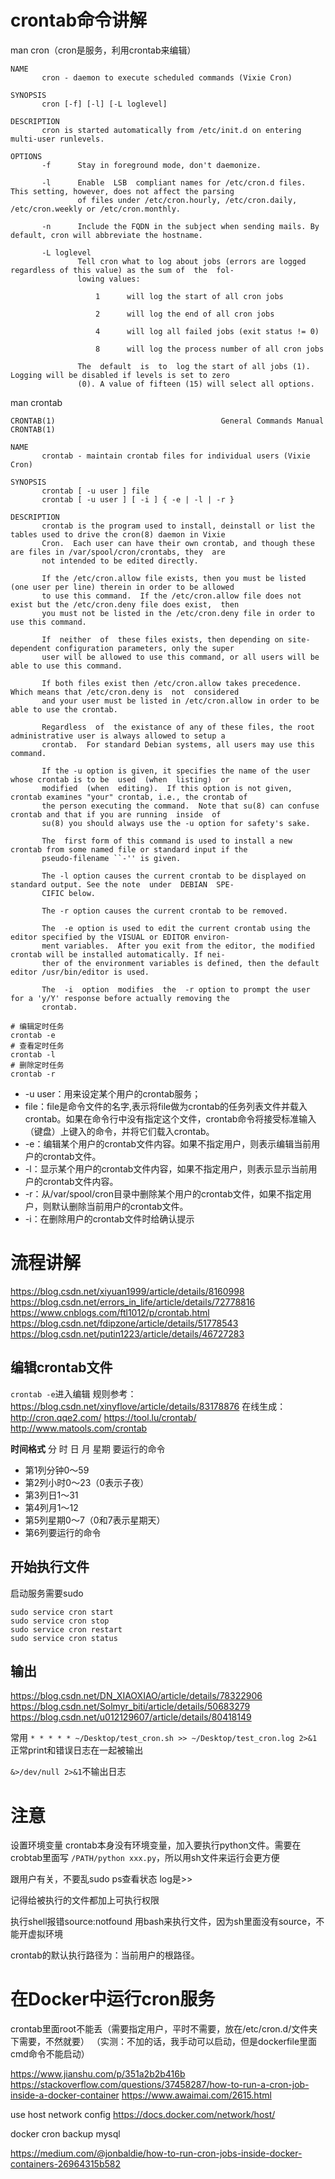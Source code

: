 # crontab命令讲解
man cron（cron是服务，利用crontab来编辑）
```
NAME
       cron - daemon to execute scheduled commands (Vixie Cron)

SYNOPSIS
       cron [-f] [-l] [-L loglevel]

DESCRIPTION
       cron is started automatically from /etc/init.d on entering multi-user runlevels.

OPTIONS
       -f      Stay in foreground mode, don't daemonize.

       -l      Enable  LSB  compliant names for /etc/cron.d files. This setting, however, does not affect the parsing
               of files under /etc/cron.hourly, /etc/cron.daily, /etc/cron.weekly or /etc/cron.monthly.

       -n      Include the FQDN in the subject when sending mails. By default, cron will abbreviate the hostname.

       -L loglevel
               Tell cron what to log about jobs (errors are logged regardless of this value) as the sum of  the  fol‐
               lowing values:

                   1      will log the start of all cron jobs

                   2      will log the end of all cron jobs

                   4      will log all failed jobs (exit status != 0)

                   8      will log the process number of all cron jobs

               The  default  is  to  log the start of all jobs (1). Logging will be disabled if levels is set to zero
               (0). A value of fifteen (15) will select all options.

```

man crontab
```
CRONTAB(1)                                     General Commands Manual                                     CRONTAB(1)

NAME
       crontab - maintain crontab files for individual users (Vixie Cron)

SYNOPSIS
       crontab [ -u user ] file
       crontab [ -u user ] [ -i ] { -e | -l | -r }

DESCRIPTION
       crontab is the program used to install, deinstall or list the tables used to drive the cron(8) daemon in Vixie
       Cron.  Each user can have their own crontab, and though these are files in /var/spool/cron/crontabs, they  are
       not intended to be edited directly.

       If the /etc/cron.allow file exists, then you must be listed (one user per line) therein in order to be allowed
       to use this command.  If the /etc/cron.allow file does not exist but the /etc/cron.deny file does exist,  then
       you must not be listed in the /etc/cron.deny file in order to use this command.

       If  neither  of  these files exists, then depending on site-dependent configuration parameters, only the super
       user will be allowed to use this command, or all users will be able to use this command.

       If both files exist then /etc/cron.allow takes precedence. Which means that /etc/cron.deny is  not  considered
       and your user must be listed in /etc/cron.allow in order to be able to use the crontab.

       Regardless  of  the existance of any of these files, the root administrative user is always allowed to setup a
       crontab.  For standard Debian systems, all users may use this command.

       If the -u option is given, it specifies the name of the user whose crontab is to be  used  (when  listing)  or
       modified  (when  editing).  If this option is not given, crontab examines "your" crontab, i.e., the crontab of
       the person executing the command.  Note that su(8) can confuse crontab and that if you are running  inside  of
       su(8) you should always use the -u option for safety's sake.

       The  first form of this command is used to install a new crontab from some named file or standard input if the
       pseudo-filename ``-'' is given.

       The -l option causes the current crontab to be displayed on standard output. See the note  under  DEBIAN  SPE‐
       CIFIC below.

       The -r option causes the current crontab to be removed.

       The  -e option is used to edit the current crontab using the editor specified by the VISUAL or EDITOR environ‐
       ment variables.  After you exit from the editor, the modified crontab will be installed automatically. If nei‐
       ther of the environment variables is defined, then the default editor /usr/bin/editor is used.

       The  -i  option  modifies  the  -r option to prompt the user for a 'y/Y' response before actually removing the
       crontab.

```

```
# 编辑定时任务
crontab -e
# 查看定时任务
crontab -l
# 删除定时任务
crontab -r
```
- -u user：用来设定某个用户的crontab服务；
- file：file是命令文件的名字,表示将file做为crontab的任务列表文件并载入crontab。如果在命令行中没有指定这个文件，crontab命令将接受标准输入（键盘）上键入的命令，并将它们载入crontab。
- -e：编辑某个用户的crontab文件内容。如果不指定用户，则表示编辑当前用户的crontab文件。
- -l：显示某个用户的crontab文件内容，如果不指定用户，则表示显示当前用户的crontab文件内容。
- -r：从/var/spool/cron目录中删除某个用户的crontab文件，如果不指定用户，则默认删除当前用户的crontab文件。
- -i：在删除用户的crontab文件时给确认提示

# 流程讲解
https://blog.csdn.net/xiyuan1999/article/details/8160998
https://blog.csdn.net/errors_in_life/article/details/72778816
https://www.cnblogs.com/ftl1012/p/crontab.html
https://blog.csdn.net/fdipzone/article/details/51778543
https://blog.csdn.net/putin1223/article/details/46727283

## 编辑crontab文件
``crontab -e``进入编辑
规则参考：https://blog.csdn.net/xinyflove/article/details/83178876
在线生成：http://cron.qqe2.com/
https://tool.lu/crontab/
http://www.matools.com/crontab

**时间格式**
分 时 日 月 星期 要运行的命令

- 第1列分钟0～59
- 第2列小时0～23（0表示子夜）
- 第3列日1～31
- 第4列月1～12
- 第5列星期0～7（0和7表示星期天）
- 第6列要运行的命令

## 开始执行文件
启动服务需要sudo
```
sudo service cron start
sudo service cron stop
sudo service cron restart
sudo service cron status
```

## 输出
https://blog.csdn.net/DN_XIAOXIAO/article/details/78322906
https://blog.csdn.net/Solmyr_biti/article/details/50683279
https://blog.csdn.net/u012129607/article/details/80418149

常用
``* * * * * ~/Desktop/test_cron.sh >> ~/Desktop/test_cron.log 2>&1``
正常print和错误日志在一起被输出

``&>/dev/null 2>&1``不输出日志


# 注意
设置环境变量
crontab本身没有环境变量，加入要执行python文件。需要在crobtab里面写 ``/PATH/python xxx.py``，所以用sh文件来运行会更方便 

跟用户有关，不要乱sudo
ps查看状态
log是>>

记得给被执行的文件都加上可执行权限

执行shell报错source:notfound
用bash来执行文件，因为sh里面没有source，不能开虚拟环境

crontab的默认执行路径为：当前用户的根路径。

# 在Docker中运行cron服务
crontab里面root不能丢（需要指定用户，平时不需要，放在/etc/cron.d/文件夹下需要，不然就要）
（实测：不加的话，我手动可以启动，但是dockerfile里面cmd命令不能启动）

https://www.jianshu.com/p/351a2b2b416b
https://stackoverflow.com/questions/37458287/how-to-run-a-cron-job-inside-a-docker-container
https://www.awaimai.com/2615.html

use host network config
https://docs.docker.com/network/host/

docker cron backup mysql


https://medium.com/@jonbaldie/how-to-run-cron-jobs-inside-docker-containers-26964315b582